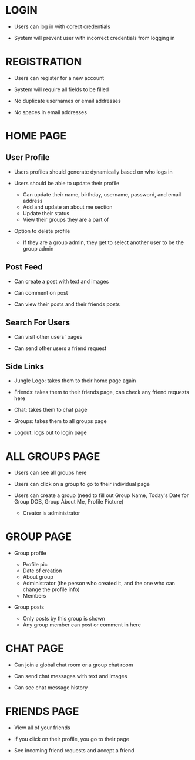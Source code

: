 # LOGIN

- Users can log in with corect credentials

- System will prevent user with incorrect credentials from logging in

# REGISTRATION

- Users can register for a new account 

- System will require all fields to be filled

- No duplicate usernames or email addresses

- No spaces in email addresses

# HOME PAGE

## User Profile

- Users profiles should generate dynamically based on who logs in

- Users should be able to update their profile 
    - Can update their name, birthday, username, password, and email address
    - Add and update an about me section
    - Update their status
    - View their groups they are a part of

- Option to delete profile
    - If they are a group admin, they get to select another user to be the group admin

## Post Feed

- Can create a post with text and images

- Can comment on post

- Can view their posts and their friends posts

## Search For Users

- Can visit other users' pages

- Can send other users a friend request

## Side Links

- Jungle Logo: takes them to their home page again

- Friends: takes them to their friends page, can check any friend requests here

- Chat: takes them to chat page

- Groups: takes them to all groups page

- Logout: logs out to login page

# ALL GROUPS PAGE 

- Users can see all groups here

- Users can click on a group to go to their individual page

- Users can create a group (need to fill out Group Name, Today's Date for Group DOB, Group About Me, Profile Picture)
    - Creator is administrator

# GROUP PAGE

- Group profile
    - Profile pic
    - Date of creation
    - About group
    - Administrator (the person who created it, and the one who can change the profile info)
    - Members

- Group posts
    - Only posts by this group is shown
    - Any group member can post or comment in here

# CHAT PAGE

- Can join a global chat room or a group chat room

- Can send chat messages with text and images

- Can see chat message history

# FRIENDS PAGE

- View all of your friends

- If you click on their profile, you go to their page

- See incoming friend requests and accept a friend